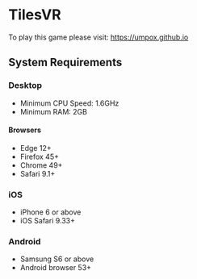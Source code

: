 # TilesVR

To play this game please visit:
https://umpox.github.io

## System Requirements
### Desktop
- Minimum CPU Speed: 1.6GHz
- Minimum RAM: 2GB
#### Browsers
-	Edge 12+
-	Firefox 45+
-	Chrome 49+
-	Safari 9.1+

### iOS
-	iPhone 6 or above
-	iOS Safari 9.33+

### Android
-	Samsung S6 or above
-	Android browser 53+



